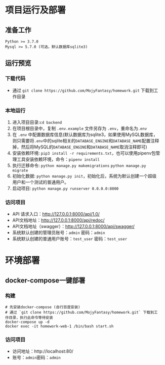 # 项目运行及部署

## 准备工作

```text
Python >= 3.7.0
Mysql >= 5.7.0 (可选，默认数据库sqlite3)
```

## 运行预览

### 下载代码

- 通过 `git clone https://github.com/MojyFantasy/homework.git` 下载到工作目录

### 本地运行

1. 进入项目目录:`cd backend `
2. 在项目根目录中，复制 `.env.example` 文件另存为 `.env`，重命名为`.env`
3. 在 `.env` 中配置数据库信息(默认数据库为sqlite3，如果使用MySQL数据库，则只需要将`.env`中的sqlite相关的`DATABASE_ENGINE`和`DATABASE_NAME`配置注释掉，然后将MySQL的`DATABASE_ENGINE`和`DATABASE_NAME`取消注释即可)
4. 安装依赖环境: `pip3 install -r requirements.txt`，也可以使用pipenv包管理工具安装依赖环境，命令：`pipenv install`
5. 执行迁移命令: `python manage.py makemigrations` `python manage.py migrate`
6. 初始化数据: `python manage.py init`，初始化后，系统为默认创建一个超级用户和一个测试的普通用户。
7. 启动项目: `python manage.py runserver 0.0.0.0:8000`

### 访问项目

- API 请求入口：http://127.0.0.1:8000/api/1.0/
- API文档地址：http://127.0.0.1:8000/api/redoc/
- API文档地址（swagger）：http://127.0.0.1:8000/api/swagger/
- 系统默认创建的管理员账号：`admin` 密码：`admin`
- 系统默认创建的普通用户账号：`test_user` 密码：`test_user`

# 环境部署

## docker-compose一键部署

### 构建

```text
# 先安装docker-compose (自行百度安装)
# 通过 `git clone https://github.com/MojyFantasy/homework.git` 下载到工作目录，执行此命令等待安装
docker-compose up -d
docker exec -it homework-web-1 /bin/bash start.sh
```

### 访问项目

- 访问地址：http://localhost:80/
- 账号：`admin`密码：`admin`

